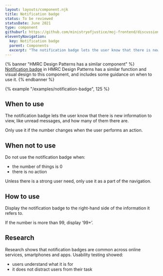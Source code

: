 ```yaml
---
layout: layouts/component.njk
title: Notification badge
status: To be reviewed
statusDate: June 2021
type: component
githuburl: https://github.com/ministryofjustice/moj-frontend/discussions/706
eleventyNavigation:
  key: Notification badge
  parent: Components
  excerpt: "The notification badge lets the user know that there is new information to view, like unread messages, and how many of them there are."
---
```


{% banner "HMRC Design Patterns has a similar component" %}
[Notification badge](https://design.tax.service.gov.uk/hmrc-design-patterns/notification-badge/) in HMRC Design Patterns has a similar function and visual design to this component, and includes some guidance on when to use it.
{% endbanner %}

{% example "/examples/notification-badge", 125 %}

## When to use

The notification badge lets the user know that there is new information to view, like unread messages, and how many of them there are.

Only use it if the number changes when the user performs an action.

## When not to use

Do not use the notification badge when:

- the number of things is 0
- there is no action

Unless there is a strong user need, only use it as a part of the navigation.

## How to use

Display the notification badge to the right-hand side of the information it refers to.

If the number is more than 99, display ‘99+’.

## Research

Research shows that notification badges are common across online services, smartphones and apps. Usability testing showed:

- users understand what it is for
- it does not distract users from their task
